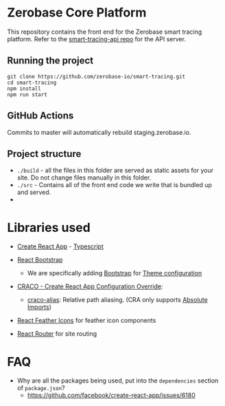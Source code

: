 # Zerobase Core Platform

This repository contains the front end for the Zerobase smart tracing platform. Refer to the [smart-tracing-api repo](https://github.com/zerobase-io/smart-tracing-api) for the API server.

## Running the project

    git clone https://github.com/zerobase-io/smart-tracing.git
    cd smart-tracing
    npm install
    npm run start

## GitHub Actions

Commits to master will automatically rebuild staging.zerobase.io.

## Project structure

- `./build` - all the files in this folder are served as static assets for your site. Do not change files manually in this folder.
- `./src` - Contains all of the front end code we write that is bundled up and served.
- 
# Libraries used

* [Create React App](https://github.com/facebook/create-react-app/issues/6180) - [Typescript](https://create-react-app.dev/docs/adding-typescript#getting-started-with-typescript-and-react)

* [React Bootstrap](https://react-bootstrap.github.io/getting-started/introduction/)
    * We are specifically adding [Bootstrap](https://getbootstrap.com/docs/4.5/getting-started/introduction/) for [Theme configuration](https://getbootstrap.com/docs/4.5/getting-started/theming/)

* [CRACO - Create React App Configuration Override](https://www.npmjs.com/package/@craco/craco):
    * [craco-alias](https://github.com/risenforces/craco-alias): Relative path aliasing. (CRA only supports [Absolute Imports](https://create-react-app.dev/docs/importing-a-component/#absolute-imports))

* [React Feather Icons](https://github.com/feathericons/react-feather) for feather icon components

* [React Router](https://reactrouter.com/web/guides/quick-start) for site routing

# FAQ
* Why are all the packages being used, put into the `dependencies` section of `package.json`?
    * https://github.com/facebook/create-react-app/issues/6180